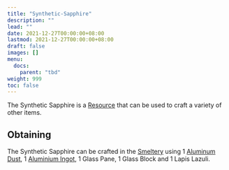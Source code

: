 ```yaml
---
title: "Synthetic-Sapphire"
description: ""
lead: ""
date: 2021-12-27T00:00:00+08:00
lastmod: 2021-12-27T00:00:00+08:00
draft: false
images: []
menu: 
  docs:
    parent: "tbd"
weight: 999
toc: false
---
```


The Synthetic Sapphire is a [Resource](/docs/slimefun/resources) that can be used to craft a variety of other items.

## Obtaining

The Synthetic Sapphire can be crafted in the [Smeltery](/docs/slimefun/smeltery) using 1 [Aluminum Dust](/docs/slimefun/dusts), 1 [Aluminium Ingot](/docs/slimefun/ingots), 1 Glass Pane, 1 Glass Block and 1 Lapis Lazuli.
